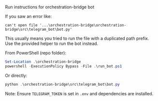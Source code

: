 Run instructions for orchestration-bridge bot

If you saw an error like:

    can't open file '...\orchestration-bridge\orchestration-bridge\src\telegram_bot\bot.py'

This usually means you tried to run the file with a duplicated path prefix. Use the provided helper to run the bot instead.

From PowerShell (repo folder):

```powershell
Set-Location .\orchestration-bridge
powershell -ExecutionPolicy Bypass -File .\run_bot.ps1
```

Or directly:

```powershell
python .\orchestration-bridge\src\telegram_bot\bot.py
```

Note: Ensure `TELEGRAM_TOKEN` is set in `.env` and dependencies are installed.
